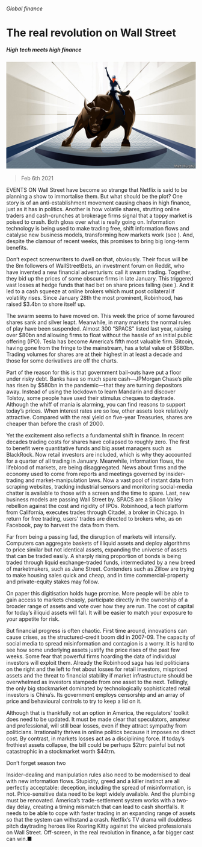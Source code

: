 ###### Global finance

# The real revolution on Wall Street 

##### High tech meets high finance 

![image](images/20210206_ldd001.jpg) 

> Feb 6th 2021 


EVENTS ON Wall Street have become so strange that Netflix is said to be planning a show to immortalise them. But what should be the plot? One story is of an anti-establishment movement causing chaos in high finance, just as it has in politics. Another is how volatile shares, strutting online traders and cash-crunches at brokerage firms signal that a toppy market is poised to crash. Both gloss over what is really going on. Information technology is being used to make trading free, shift information flows and catalyse new business models, transforming how markets work (see ). And, despite the clamour of recent weeks, this promises to bring big long-term benefits.


Don’t expect screenwriters to dwell on that, obviously. Their focus will be the 8m followers of WallStreetBets, an investment forum on Reddit, who have invented a new financial adventurism: call it swarm trading. Together, they bid up the prices of some obscure firms in late January. This triggered vast losses at hedge funds that had bet on share prices falling (see ). And it led to a cash squeeze at online brokers which must post collateral if volatility rises. Since January 28th the most prominent, Robinhood, has raised $3.4bn to shore itself up.



The swarm seems to have moved on. This week the price of some favoured shares sank and silver leapt. Meanwhile, in many markets the normal rules of play have been suspended. Almost 300 “SPACS” listed last year, raising over $80bn and allowing firms to float without the hassle of an initial public offering (IPO). Tesla has become America’s fifth most valuable firm. Bitcoin, having gone from the fringe to the mainstream, has a total value of $680bn. Trading volumes for shares are at their highest in at least a decade and those for some derivatives are off the charts.


Part of the reason for this is that government bail-outs have put a floor under risky debt. Banks have so much spare cash—JPMorgan Chase’s pile has risen by $580bn in the pandemic—that they are turning depositors away. Instead of using the lockdown to learn Mandarin and discover Tolstoy, some people have used their stimulus cheques to daytrade. Although the whiff of mania is alarming, you can find reasons to support today’s prices. When interest rates are so low, other assets look relatively attractive. Compared with the real yield on five-year Treasuries, shares are cheaper than before the crash of 2000.


Yet the excitement also reflects a fundamental shift in finance. In recent decades trading costs for shares have collapsed to roughly zero. The first to benefit were quantitative funds and big asset managers such as BlackRock. Now retail investors are included, which is why they accounted for a quarter of all trading in January. Meanwhile, information flows, the lifeblood of markets, are being disaggregated. News about firms and the economy used to come from reports and meetings governed by insider-trading and market-manipulation laws. Now a vast pool of instant data from scraping websites, tracking industrial sensors and monitoring social-media chatter is available to those with a screen and the time to spare. Last, new business models are passing Wall Street by. SPACS are a Silicon Valley rebellion against the cost and rigidity of IPOs. Robinhood, a tech platform from California, executes trades through Citadel, a broker in Chicago. In return for free trading, users’ trades are directed to brokers who, as on Facebook, pay to harvest the data from them.


Far from being a passing fad, the disruption of markets will intensify. Computers can aggregate baskets of illiquid assets and deploy algorithms to price similar but not identical assets, expanding the universe of assets that can be traded easily. A sharply rising proportion of bonds is being traded through liquid exchange-traded funds, intermediated by a new breed of marketmakers, such as Jane Street. Contenders such as Zillow are trying to make housing sales quick and cheap, and in time commercial-property and private-equity stakes may follow.


On paper this digitisation holds huge promise. More people will be able to gain access to markets cheaply, participate directly in the ownership of a broader range of assets and vote over how they are run. The cost of capital for today’s illiquid assets will fall. It will be easier to match your exposure to your appetite for risk.


But financial progress is often chaotic. First time around, innovations can cause crises, as the structured-credit boom did in 2007-09. The capacity of social media to spread misinformation and contagion is a worry. It is hard to see how some underlying assets justify the price rises of the past few weeks. Some fear that powerful firms hoarding the data of individual investors will exploit them. Already the Robinhood saga has led politicians on the right and the left to fret about losses for retail investors, mispriced assets and the threat to financial stability if market infrastructure should be overwhelmed as investors stampede from one asset to the next. Tellingly, the only big stockmarket dominated by technologically sophisticated retail investors is China’s. Its government employs censorship and an array of price and behavioural controls to try to keep a lid on it.


Although that is thankfully not an option in America, the regulators’ toolkit does need to be updated. It must be made clear that speculators, amateur and professional, will still bear losses, even if they attract sympathy from politicians. Irrationality thrives in online politics because it imposes no direct cost. By contrast, in markets losses act as a disciplining force. If today’s frothiest assets collapse, the bill could be perhaps $2trn: painful but not catastrophic in a stockmarket worth $44trn.

Don’t forget season two


Insider-dealing and manipulation rules also need to be modernised to deal with new information flows. Stupidity, greed and a killer instinct are all perfectly acceptable: deception, including the spread of misinformation, is not. Price-sensitive data need to be kept widely available. And the plumbing must be renovated. America’s trade-settlement system works with a two-day delay, creating a timing mismatch that can lead to cash shortfalls. It needs to be able to cope with faster trading in an expanding range of assets so that the system can withstand a crash. Netflix’s TV drama will doubtless pitch daytrading heroes like Roaring Kitty against the wicked professionals on Wall Street. Off-screen, in the real revolution in finance, a far bigger cast can win.■

